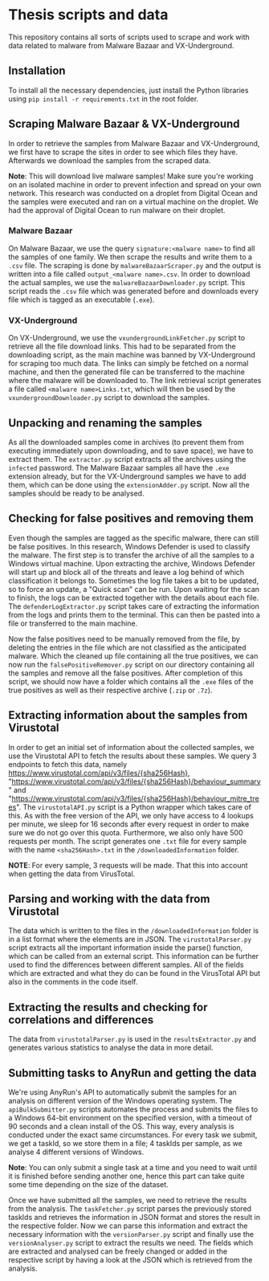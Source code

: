 # Thesis scripts and data

This repository contains all sorts of scripts used to scrape and work with data related to malware from Malware Bazaar and VX-Underground.

## Installation

To install all the necessary dependencies, just install the Python libraries using `pip install -r requirements.txt` in the root folder.

## Scraping Malware Bazaar & VX-Underground

In order to retrieve the samples from Malware Bazaar and VX-Underground, we first have to scrape the sites in order to see which files they have. Afterwards we download the samples from the scraped data.

**Note**: This will download live malware samples! Make sure you're working on an isolated machine in order to prevent infection and spread on your own network.
This research was conducted on a droplet from Digital Ocean and the samples were executed and ran on a virtual machine on the droplet. We had the approval of Digital Ocean to run malware on their droplet.

### Malware Bazaar

On Malware Bazaar, we use the query `signature:<malware name>` to find all the samples of one family. We then scrape the results and write them to a `.csv` file. The scraping is done by `malwareBazaarScraper.py` and the output is written into a file called `output_<malware name>.csv`. In order to download the actual samples, we use the `malwareBazaarDownloader.py` script. This script reads the `.csv` file which was generated before and downloads every file which is tagged as an executable (`.exe`).

### VX-Underground

On VX-Underground, we use the `vxundergroundLinkFetcher.py` script to retrieve all the file download links. This had to be separated from the downloading script, as the main machine was banned by VX-Underground for scraping too much data. The links can simply be fetched on a normal machine, and then the generated file can be transferred to the machine where the malware will be downloaded to. The link retrieval script generates a file called `<malware name>Links.txt`, which will then be used by the `vxundergroundDownloader.py` script to download the samples.

## Unpacking and renaming the samples

As all the downloaded samples come in archives (to prevent them from executing immediately upon downloading, and to save space), we have to extract them. The `extractor.py` script extracts all the archives using the `infected` password. The Malware Bazaar samples all have the `.exe` extension already, but for the VX-Underground samples we have to add them, which can be done using the `extensionAdder.py` script. Now all the samples should be ready to be analysed.

## Checking for false positives and removing them

Even though the samples are tagged as the specific malware, there can still be false positives. In this research, Windows Defender is used to classify the malware. The first step is to transfer the archive of all the samples to a Windows virtual machine. Upon extracting the archive, Windows Defender will start up and block all of the threats and leave a log behind of which classification it belongs to. Sometimes the log file takes a bit to be updated, so to force an update, a "Quick scan" can be run. Upon waiting for the scan to finish, the logs can be extracted together with the details about each file. The `defenderLogExtractor.py` script takes care of extracting the information from the logs and prints them to the terminal. This can then be pasted into a file or transferred to the main machine. 

Now the false positives need to be manually removed from the file, by deleting the entries in the file which are not classified as the anticipated malware. Which the cleaned up file containing all the true positives, we can now run the `falsePositiveRemover.py` script on our directory containing all the samples and remove all the false positives. After completion of this script, we should now have a folder which contains all the `.exe` files of the true positives as well as their respective archive (`.zip` or `.7z`).

## Extracting information about the samples from Virustotal

In order to get an initial set of information about the collected samples, we use the Virustotal API to fetch the results about these samples. We query 3 endpoints to fetch this data, namely https://www.virustotal.com/api/v3/files/{sha256Hash}, "https://www.virustotal.com/api/v3/files/{sha256Hash}/behaviour_summary" and "https://www.virustotal.com/api/v3/files/{sha256Hash}/behaviour_mitre_trees". The `virustotalAPI.py` script is a Python wrapper which takes care of this. As with the free version of the API, we only have access to 4 lookups per minute, we sleep for 16 seconds after every request in order to make sure we do not go over this quota. Furthermore, we also only have 500 requests per month. The script generates one `.txt` file for every sample with the name `<sha256Hash>.txt` in the `/downloadedInformation` folder.

**NOTE**: For every sample, 3 requests will be made. That this into account when getting the data from VirusTotal.

## Parsing and working with the data from Virustotal

The data which is written to the files in the `/downloadedInformation` folder is in a list format where the elements are in JSON. The `virustotalParser.py` script extracts all the important information inside the parse() function, which can be called from an external script. This information can be further used to find the differences between different samples. All of the fields which are extracted and what they do can be found in the VirusTotal API but also in the comments in the code itself.

## Extracting the results and checking for correlations and differences

The data from `virustotalParser.py` is used in the `resultsExtractor.py` and generates various statistics to analyse the data in more detail.

## Submitting tasks to AnyRun and getting the data

We're using AnyRun's API to automatically submit the samples for an analysis on different version of the Windows operating system. The `apiBulkSubmitter.py` scripts automates the process and submits the files to a Windows 64-bit environment on the specified version, with a timeout of 90 seconds and a clean install of the OS. This way, every analysis is conducted under the exact same circumstances. For every task we submit, we get a taskId, so we store them in a file; 4 taskIds per sample, as we analyse 4 different versions of Windows. 

**Note**: You can only submit a single task at a time and you need to wait until it is finished before sending another one, hence this part can take quite some time depending on the size of the dataset.

Once we have submitted all the samples, we need to retrieve the results from the analysis. The `taskFetcher.py` script parses the previously stored taskIds and retrieves the information in JSON format and stores the result in the respective folder. Now we can parse this information and extract the necessary information with the `versionParser.py` script and finally use the `versionAnalyser.py` script to extract the results we need. The fields which are extracted and analysed can be freely changed or added in the respective script by having a look at the JSON which is retrieved from the analysis.
